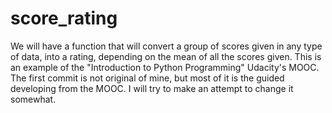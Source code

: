 # score_rating
We will have a function that will convert a group of scores given in any type of data, into a rating, depending on the mean of all the scores given.
This is an example of the "Introduction to Python Programming" Udacity's MOOC. The first commit is not original of mine, but most of it is the guided developing from the MOOC.
I will try to make an attempt to change it somewhat.

